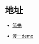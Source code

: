 # 地址
- [简书](https://www.jianshu.com/u/3a6231fcee8c)

- [渡一demo](https://duyi-demo.vercel.app/docs/%E4%BB%8B%E7%BB%8D)